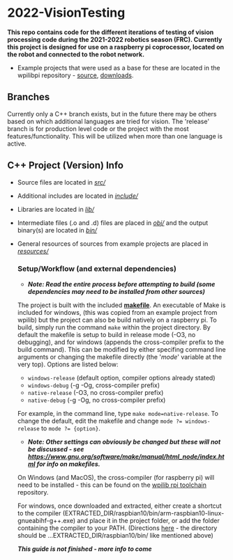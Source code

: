 # 2022-VisionTesting
__This repo contains code for the different iterations of testing of vision processing code during the 2021-2022 robotics season (FRC). Currently this project is designed for use
on a raspberry pi coprocessor, located on the robot and connected to the robot network.__
- Example projects that were used as a base for these are located in the wpilibpi repository - [source](https://github.com/wpilibsuite/WPILibPi/tree/main/deps/examples), 
[downloads](https://github.com/wpilibsuite/WPILibPi/releases).
## Branches
Currently only a C++ branch exists, but in the future there may be others based on which additional languages are tried for vision. The 'release' branch is for production level 
code or the project with the most features/functionality. This will be utilized when more than one language is active. 
## C++ Project (Version) Info
- Source files are located in [*src/*](src)
- Additional includes are located in [*include/*](include)
- Libraries are located in [*lib/*](lib)
- Intermediate files (.o and .d) files are placed in [*obj/*](obj) and the output binary(s) are located in [*bin/*](bin)
- General resources of sources from example projects are placed in [*resources/*](resources)

  ### Setup/Workflow (and external dependencies)
  - ***Note: Read the entire process before attempting to build (some dependencies may need to be installed from other sources)***
  
  The project is built with the included [__makefile__](makefile). An executable of Make is included for windows, (this was copied from an example project from wpilib) but the 
  project can also be build natively on a raspberry pi. To build, simply run the command `make` within the project directory. By default the makefile is setup to build in release
  mode (-O3, no debugging), and for windows (appends the cross-compiler prefix to the build command). This can be modified by either specifing command line arguments or changing
  the makefile directly (the '*mode*' variable at the very top). Options are listed below:
  - `windows-release` (default option, compiler options already stated)
  - `windows-debug` (-g -Og, cross-compiler prefix)
  - `native-release` (-O3, no cross-compiler prefix)
  - `native-debug` (-g -Og, no cross-compiler prefix)
  
  For example, in the command line, type `make mode=native-release`. To change the default, edit the makefile and change `mode ?= windows-release` to `mode ?= {option}`.
  - ***Note: Other settings can obviously be changed but these will not be discussed - see https://www.gnu.org/software/make/manual/html_node/index.html for info on makefiles.***
  
  On Windows (and MacOS), the cross-compiler (for raspberry pi) will need to be installed - this can be found on the 
  [wpilib rpi toolchain](https://github.com/wpilibsuite/raspbian-toolchain/releases) repository. 
  
  For windows, once downloaded and extracted, either create a shortcut to the compiler (EXTRACTED_DIR/raspbian10/bin/arm-raspbian10-linux-gnueabihf-g++.exe) and place it in 
  the project folder, or add the folder containing the compiler to your PATH. (Directions [here](https://www.architectryan.com/2018/03/17/add-to-the-path-on-windows-10/) - 
  the directory should be ...EXTRACTED_DIR/raspbian10/bin/ like mentioned above)
  
  ***This guide is not finished - more info to come***
